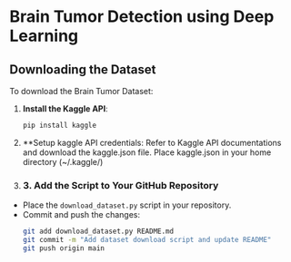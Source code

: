 # Brain Tumor Detection using Deep Learning 
## Downloading the Dataset

To download the Brain Tumor Dataset:

1. **Install the Kaggle API**:
   ```bash
   pip install kaggle

2. **Setup kaggle API credentials:
   Refer to Kaggle API documentations and download the kaggle.json file.
   Place kaggle.json in your home directory (~/.kaggle/)

3. ### 3. **Add the Script to Your GitHub Repository**

- Place the `download_dataset.py` script in your repository.
- Commit and push the changes:
  ```bash
  git add download_dataset.py README.md
  git commit -m "Add dataset download script and update README"
  git push origin main
